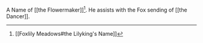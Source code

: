 A Name of [[the Flowermaker]][^1]. He assists with the Fox sending of [[the Dancer]].

[^1]: [[Foxlily Meadows#the Lilyking's Name]]